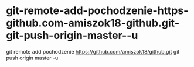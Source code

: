 # git-remote-add-pochodzenie-https-github.com-amiszok18-github.git-git-push-origin-master--u
git remote add pochodzenie https://github.com/amiszok18/github.git  git push origin master -u
